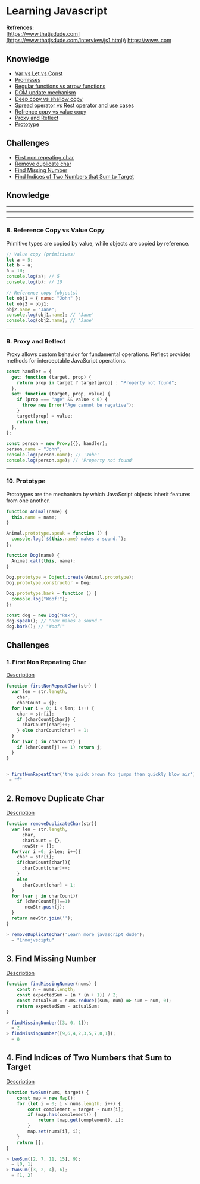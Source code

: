 # Learning Javascript

**Refrences:** \
[https://www.thatjsdude.com](https://www.thatjsdude.com/interview/js1.html)\
[https://www..com](https://www..com)

## Knowledge

- [Var vs Let vs Const](var-vs-let-vs-const.md)
- [Promisses](promises.md)
- [Regular functions vs arrow functions](regular-vs-arrow-functions.md)
- [DOM update mechanism](dom-vs-virtual-dom.md)
- [Deep copy vs shallow copy](deep-copy-vs-shallow-copy.md)
- [Spread operator vs Rest operator and use cases](spread-operator-vs-rest-operator.md)
- [Refrence copy vs value copy](#8-refrence-copy-vs-value-copy)
- [Proxy and Reflect](#9-proxy-and-reflect)
- [Prototype](#10-prototype)
## Challenges

- [First non repeating char](#1-first-non-repeating-char)
- [Remove duplicate char](#2-remove-duplicate-char)
- [Find Missing Number](#3-find-missing-number)
- [Find Indices of Two Numbers that Sum to Target](#4-find-indices-of-two-numbers-that-sum-to-target)

## Knowledge



---

---


---

### 8. Reference Copy vs Value Copy

Primitive types are copied by value, while objects are copied by reference.

```js
// Value copy (primitives)
let a = 5;
let b = a;
b = 10;
console.log(a); // 5
console.log(b); // 10

// Reference copy (objects)
let obj1 = { name: "John" };
let obj2 = obj1;
obj2.name = "Jane";
console.log(obj1.name); // 'Jane'
console.log(obj2.name); // 'Jane'
```

---

### 9. Proxy and Reflect

Proxy allows custom behavior for fundamental operations. Reflect provides methods for interceptable JavaScript operations.

```js
const handler = {
  get: function (target, prop) {
    return prop in target ? target[prop] : "Property not found";
  },
  set: function (target, prop, value) {
    if (prop === "age" && value < 0) {
      throw new Error("Age cannot be negative");
    }
    target[prop] = value;
    return true;
  },
};

const person = new Proxy({}, handler);
person.name = "John";
console.log(person.name); // 'John'
console.log(person.age); // 'Property not found'
```

---

### 10. Prototype

Prototypes are the mechanism by which JavaScript objects inherit features from one another.

```js
function Animal(name) {
  this.name = name;
}

Animal.prototype.speak = function () {
  console.log(`${this.name} makes a sound.`);
};

function Dog(name) {
  Animal.call(this, name);
}

Dog.prototype = Object.create(Animal.prototype);
Dog.prototype.constructor = Dog;

Dog.prototype.bark = function () {
  console.log("Woof!");
};

const dog = new Dog("Rex");
dog.speak(); // "Rex makes a sound."
dog.bark(); // "Woof!"
```

## Challenges

### 1. First Non Repeating Char

[Description](descriptions.md)

```js
function firstNonRepeatChar(str) {
  var len = str.length,
    char,
    charCount = {};
  for (var i = 0; i < len; i++) {
    char = str[i];
    if (charCount[char]) {
      charCount[char]++;
    } else charCount[char] = 1;
  }
  for (var j in charCount) {
    if (charCount[j] == 1) return j;
  }
}


> firstNonRepeatChar('the quick brown fox jumps then quickly blow air');
 = "f"
```

## 2. Remove Duplicate Char

[Description](descriptions.md)

```js
function removeDuplicateChar(str){
  var len = str.length,
      char,
      charCount = {},
      newStr = [];
  for(var i =0; i<len; i++){
    char = str[i];
    if(charCount[char]){
      charCount[char]++;
    }
    else
      charCount[char] = 1;
  }
  for (var j in charCount){
    if (charCount[j]==1)
       newStr.push(j);
  }
  return newStr.join('');
}

> removeDuplicateChar('Learn more javascript dude');
  = "Lnmojvsciptu"

```

## 3. Find Missing Number

[Description](descriptions.md)

```js
function findMissingNumber(nums) {
    const n = nums.length;
    const expectedSum = (n * (n + 1)) / 2;
    const actualSum = nums.reduce((sum, num) => sum + num, 0);
    return expectedSum - actualSum;
}

> findMissingNumber([3, 0, 1]);
  = 2
> findMissingNumber([9,6,4,2,3,5,7,0,1]);
  = 8
```

## 4. Find Indices of Two Numbers that Sum to Target

[Description](descriptions.md)

```js
function twoSum(nums, target) {
    const map = new Map();
    for (let i = 0; i < nums.length; i++) {
        const complement = target - nums[i];
        if (map.has(complement)) {
            return [map.get(complement), i];
        }
        map.set(nums[i], i);
    }
    return [];
}

> twoSum([2, 7, 11, 15], 9);
  = [0, 1]
> twoSum([3, 2, 4], 6);
  = [1, 2]

```
